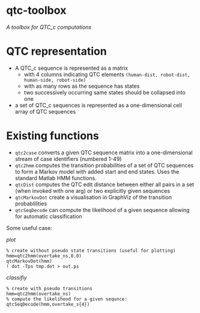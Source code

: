qtc-toolbox
===========

*A toolbox for QTC_c computations*

# QTC representation

 * A QTC_c sequence is represented as a matrix 
     * with 4 columns indicating QTC elements `(human-dist, robot-dist, human-side, robot-side)`
	 * with as many rows as the sequence has states
	 * two successively occurring same states should be collapsed into one
 * a set of QTC_c sequences is represented as a one-dimensional cell array of QTC sequences

# Existing functions 

 * `qtc2case` converts a given QTC sequence matrix into a one-dimensional stream of case identifiers (numbered 1-49)
 * `qtc2hmm` computes the transition probabilities of a set of QTC sequences to form a Markov model with added start and end states. Uses the standard Matlab HMM functions. 
 * `qtcDist` computes the QTC edit distance between either all pairs in a set (when invoked with one arg) or two explicitly given sequences
 * `qtcMarkovDot` create a visualisation in GraphViz of the transition probablilities
 * `qtcSeqDecode` can compute the likelihood of a given sequence allowing for automatic classification

Some useful case:

*plot*

```
% create without pseudo state transitions (useful for plotting)
hmm=qtc2hmm(overtake_ns,0.0)
qtcMarkovDot(hmm)
! dot -Tps tmp.dot > out.ps

```

*classifiy*

```
% create with pseudo transitions
hmm=qtc2hmm(overtake_ns)
% compute the likelihood for a given sequnce:
qtcSeqDecode(hmm,overtake_s{4})
```
